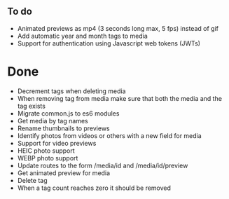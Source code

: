 ## To do

* Animated previews as mp4 (3 seconds long max, 5 fps) instead of gif
* Add automatic year and month tags to media
* Support for authentication using Javascript web tokens (JWTs)

# Done

* Decrement tags when deleting media
* When removing tag from media make sure that both the media and the tag exists
* Migrate common.js to es6 modules
* Get media by tag names
* Rename thumbnails to previews
* Identify photos from videos or others with a new field for media
* Support for video previews
* HEIC photo support
* WEBP photo support
* Update routes to the form /media/id and /media/id/preview
* Get animated preview for media
* Delete tag
* When a tag count reaches zero it should be removed
